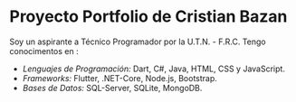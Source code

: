 # Proyecto Portfolio de Cristian Bazan
Soy un aspirante a Técnico Programador por la U.T.N. - F.R.C.
Tengo conocimentos en :
* *Lenguajes de Programación:* Dart, C#, Java, HTML, CSS y JavaScript.
* *Frameworks:* Flutter, .NET-Core, Node.js, Bootstrap.
* *Bases de Datos:* SQL-Server, SQLite, MongoDB.
